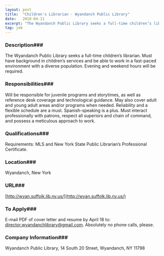 ```yaml
---
layout: post
title:  "Children's Librarian - Wyandanch Public Library"
date:   2018-04-11
excerpt: "The Wyandanch Public Library seeks a full-time children’s librarian. Must have background in children’s services and be able to work in a fast-paced environment with a diverse population. Evening and weekend hours will be required. "
tag: job
---
```


### Description###

The Wyandanch Public Library seeks a full-time children’s librarian. Must have background in children’s services and be able to work in a fast-paced environment with a diverse population. Evening and weekend hours will be required. 


### Responsibilities###

Will be responsible for juvenile programs and storytimes, as well as reference desk coverage and technological guidance. May also cover adult
and young adult areas and/or programs when needed. Reliability and a flexible schedule are a must. Spanish-speaking is a plus. Must interact professionally with patrons, respect all superiors and chain of command, and possess a meticulous approach to work. 


### Qualifications###

Requirements: MLS and New York State Public Librarian’s Professional Certificate.  




### Location###

Wyandanch, New York


### URL###

[http://wyan.suffolk.lib.ny.us/](http://wyan.suffolk.lib.ny.us/)

### To Apply###

E-mail PDF of cover letter and resume by April 18 to: director.wyandanchlibrary@gmail.com.  Absolutely no phone calls, please.  


### Company Information###

Wyandanch Public Library, 14 South 20 Street, Wyandanch, NY 11798



